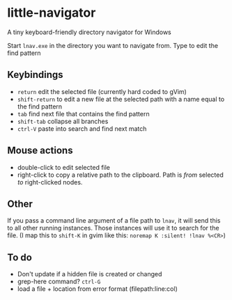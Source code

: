 little-navigator
================

A tiny keyboard-friendly directory navigator for Windows

Start `lnav.exe` in the directory you want to navigate from.
Type to edit the find pattern

Keybindings
-----------
* `return` edit the selected file (currently hard coded to gVim)
* `shift-return` to edit a new file at the selected path with a name equal to the find pattern
* `tab` find next file that contains the find pattern
* `shift-tab` collapse all branches
* `ctrl-V` paste into search and find next match

Mouse actions
-------------
* double-click to edit selected file
* right-click to copy a relative path to the clipboard. Path is *from* selected *to* right-clicked nodes.

Other
-----
If you pass a command line argument of a file path to `lnav`, it will send this to all other running instances.
Those instances will use it to search for the file.
(I map this to `shift-K` in gvim like this: `noremap K :silent! !lnav %<CR>`)

To do
-----
* Don't update if a hidden file is created or changed
* grep-here command? `ctrl-G`
* load a file + location from error format (filepath:line:col)
